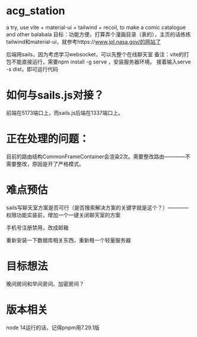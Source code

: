 # acg_station
a try, use vite + material-ui + tailwind + recoil, to make a comic catalogue and other balabala
目标：功能方便，打算弄个漫画目录（表的），主页的话练练tailwind和material-ui，就参考https://www.jpl.nasa.gov/的网站了

后端用sails，因为考虑学习websocket，可以先整个在线聊天室
备注：vite的打包不能直接运行，需要npm install -g serve ，安装服务器环境。 接着输入serve -s dist，即可运行代码

# 如何与sails.js对接？
前端在5173端口上，而sails.js后端在1337端口上。

# 正在处理的问题：
目前的路由结构CommonFrameContainer会渲染2次。需要整改路由————不需要整改，原因是开了严格模式。


# 难点预估
sails写聊天室方案是否可行（是否搜索解决方案的关键字就是这个？）————权限功能实装前，增加一个一键关闭聊天室的方案

手机号注册禁用，改成邮箱

重新安装一下数据库相关东西，重新租一个轻量服务器

# 目标想法
晚间房间和早间房间、加密房间？

# 版本相关
node 14运行的话，记得pnpm用7.29.1版
